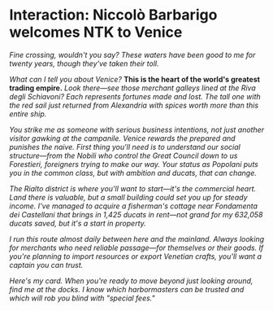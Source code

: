 # Interaction: Niccolò Barbarigo welcomes NTK to Venice

*Fine crossing, wouldn't you say? These waters have been good to me for twenty years, though they've taken their toll.* 

*What can I tell you about Venice?* **This is the heart of the world's greatest trading empire.** *Look there—see those merchant galleys lined at the Riva degli Schiavoni? Each represents fortunes made and lost. The tall one with the red sail just returned from Alexandria with spices worth more than this entire ship.*

*You strike me as someone with serious business intentions, not just another visitor gawking at the campanile. Venice rewards the prepared and punishes the naive. First thing you'll need is to understand our social structure—from the Nobili who control the Great Council down to us Forestieri, foreigners trying to make our way. Your status as Popolani puts you in the common class, but with ambition and ducats, that can change.*

*The Rialto district is where you'll want to start—it's the commercial heart. Land there is valuable, but a small building could set you up for steady income. I've managed to acquire a fisherman's cottage near Fondamenta dei Castellani that brings in 1,425 ducats in rent—not grand for my 632,058 ducats saved, but it's a start in property.*

*I run this route almost daily between here and the mainland. Always looking for merchants who need reliable passage—for themselves or their goods. If you're planning to import resources or export Venetian crafts, you'll want a captain you can trust.*

*Here's my card. When you're ready to move beyond just looking around, find me at the docks. I know which harbormasters can be trusted and which will rob you blind with "special fees."*
